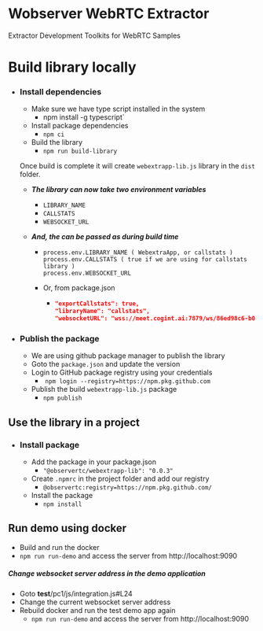 # Wobserver WebRTC Extractor
Extractor Development Toolkits for WebRTC Samples


# Build library locally

- ### Install dependencies
  - Make sure we have type script installed in the system
    - npm install -g typescript`
  - Install package dependencies 
    - `npm ci`
  - Build the library 
    - `npm run build-library`

  Once build is complete it will create `webextrapp-lib.js` library in the `dist` folder. 

  - ***The library can now take two environment variables***

    - `LIBRARY_NAME`
    - `CALLSTATS`
    - `WEBSOCKET_URL`

  - ***And, the can be passed as during build time***

    - ```shell
      process.env.LIBRARY_NAME ( WebextraApp, or callstats )
      process.env.CALLSTATS ( true if we are using for callstats library )
      process.env.WEBSOCKET_URL
      ```

    - Or, from package.json

      - ```json
        "exportCallstats": true,
        "libraryName": "callstats",
        "websocketURL": "wss://meet.cogint.ai:7879/ws/86ed98c6-b001-48bb-b31e-da638b979c72",
        ```

- ### Publish the package

  - We are using github package manager to publish the library
  - Goto the `package.json` and update the version
  - Login to GitHub package registry using your credentials
    - ​    `npm login --registry=https://npm.pkg.github.com`
  - Publish the build `webextrapp-lib.js` package
    - `npm publish`



## Use the library in a project

- ### Install package

  - Add the package in your package.json
    - `"@observertc/webextrapp-lib": "0.0.3"`
  - Create `.npmrc` in the project folder and add our registry
    - `@observertc:registry=https://npm.pkg.github.com/`
  - Install the package
    - `npm install`

 ## Run demo using docker

  - Build and run the docker 
  - `npm run run-demo` and access the server from http://localhost:9090


 ##### Change websocket server address in the demo application

  - Goto __test__/pc1/js/integration.js#L24
  - Change the current websocket server address
  - Rebuild docker and run the test demo app again
    - `npm run run-demo` and access the server from http://localhost:9090
